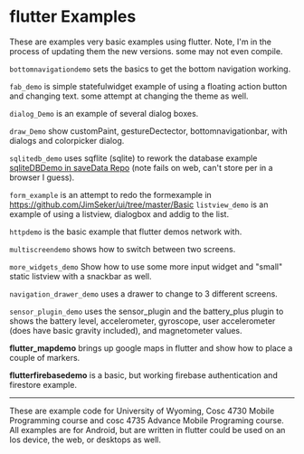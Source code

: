 flutter Examples
===========
These are examples very basic examples using flutter.  Note, I'm in the process of updating them the new versions.  some may not even compile. 

`bottomnavigationdemo` sets the basics to get the bottom navigation working.

`fab_demo` is simple statefulwidget example of using a floating action button and changing text.  some attempt at changing the theme as well.

`dialog_Demo` is an example of several dialog boxes.

`draw_Demo` show customPaint, gestureDectector, bottomnavigationbar, with dialogs and colorpicker dialog.

`sqlitedb_demo` uses sqflite (sqlite) to rework the database example [sqliteDBDemo in saveData Repo](https://github.com/JimSeker/saveData)  (note fails on web, can't store per in a browser I guess).

`form_example` is an attempt to redo the formexample in https://github.com/JimSeker/ui/tree/master/Basic 
 `listview_demo` is an example of using a listview, dialogbox and addig to the list.

`httpdemo` is the basic example that flutter demos network with. 

`multiscreendemo` shows how to switch between two screens. 

`more_widgets_demo` Show how to use some more input widget and "small" static listview with a snackbar as well.

`navigation_drawer_demo` uses a drawer to change to 3 different screens. 

`sensor_plugin_demo` uses the sensor_plugin and the battery_plus plugin to shows the battery level, accelerometer, gyroscope, user accelerometer (does have basic gravity included), and magnetometer values. 

<b>flutter_mapdemo</b> brings up google maps in flutter and show how to place a couple of markers.

<b>flutterfirebasedemo</b> is a basic, but working firebase authentication and firestore example.


---

These are example code for University of Wyoming, Cosc 4730 Mobile Programming course and cosc 4735 Advance Mobile Programing course. 
All examples are for Android, but are written in flutter could be used on an Ios device, the web, or desktops as well.
